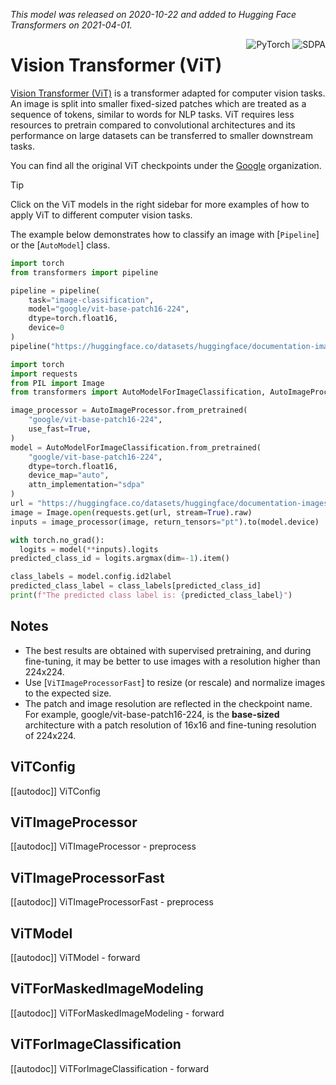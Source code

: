 <!--Copyright 2021 The HuggingFace Team. All rights reserved.

Licensed under the Apache License, Version 2.0 (the "License"); you may not use this file except in compliance with
the License. You may obtain a copy of the License at

http://www.apache.org/licenses/LICENSE-2.0

Unless required by applicable law or agreed to in writing, software distributed under the License is distributed on
an "AS IS" BASIS, WITHOUT WARRANTIES OR CONDITIONS OF ANY KIND, either express or implied. See the License for the
specific language governing permissions and limitations under the License.

⚠️ Note that this file is in Markdown but contain specific syntax for our doc-builder (similar to MDX) that may not be
rendered properly in your Markdown viewer.

-->
*This model was released on 2020-10-22 and added to Hugging Face Transformers on 2021-04-01.*

<div style="float: right;">
    <div class="flex flex-wrap space-x-1">
        <img alt="PyTorch" src="https://img.shields.io/badge/PyTorch-DE3412?style=flat&logo=pytorch&logoColor=white">
        <img alt="SDPA" src="https://img.shields.io/badge/SDPA-DE3412?style=flat&logo=pytorch&logoColor=white">
    </div>
</div>

# Vision Transformer (ViT)

[Vision Transformer (ViT)](https://huggingface.co/papers/2010.11929) is a transformer adapted for computer vision tasks. An image is split into smaller fixed-sized patches which are treated as a sequence of tokens, similar to words for NLP tasks. ViT requires less resources to pretrain compared to convolutional architectures and its performance on large datasets can be transferred to smaller downstream tasks.

You can find all the original ViT checkpoints under the [Google](https://huggingface.co/google?search_models=vit) organization.

> [!TIP]
> Click on the ViT models in the right sidebar for more examples of how to apply ViT to different computer vision tasks.

The example below demonstrates how to classify an image with [`Pipeline`] or the [`AutoModel`] class.

<hfoptions id="usage">
<hfoption id="Pipeline">

```py
import torch
from transformers import pipeline

pipeline = pipeline(
    task="image-classification",
    model="google/vit-base-patch16-224",
    dtype=torch.float16,
    device=0
)
pipeline("https://huggingface.co/datasets/huggingface/documentation-images/resolve/main/pipeline-cat-chonk.jpeg")
```

</hfoption>
<hfoption id="AutoModel">

```py
import torch
import requests
from PIL import Image
from transformers import AutoModelForImageClassification, AutoImageProcessor

image_processor = AutoImageProcessor.from_pretrained(
    "google/vit-base-patch16-224",
    use_fast=True,
)
model = AutoModelForImageClassification.from_pretrained(
    "google/vit-base-patch16-224",
    dtype=torch.float16,
    device_map="auto",
    attn_implementation="sdpa"
)
url = "https://huggingface.co/datasets/huggingface/documentation-images/resolve/main/pipeline-cat-chonk.jpeg"
image = Image.open(requests.get(url, stream=True).raw)
inputs = image_processor(image, return_tensors="pt").to(model.device)

with torch.no_grad():
  logits = model(**inputs).logits
predicted_class_id = logits.argmax(dim=-1).item()

class_labels = model.config.id2label
predicted_class_label = class_labels[predicted_class_id]
print(f"The predicted class label is: {predicted_class_label}")
```

</hfoption>
</hfoptions>

## Notes

- The best results are obtained with supervised pretraining, and during fine-tuning, it may be better to use images with a resolution higher than 224x224.
- Use [`ViTImageProcessorFast`] to resize (or rescale) and normalize images to the expected size.
- The patch and image resolution are reflected in the checkpoint name. For example, google/vit-base-patch16-224, is the **base-sized** architecture with a patch resolution of 16x16 and fine-tuning resolution of 224x224.

## ViTConfig

[[autodoc]] ViTConfig

## ViTImageProcessor

[[autodoc]] ViTImageProcessor
    - preprocess

## ViTImageProcessorFast

[[autodoc]] ViTImageProcessorFast
    - preprocess

## ViTModel

[[autodoc]] ViTModel
    - forward

## ViTForMaskedImageModeling

[[autodoc]] ViTForMaskedImageModeling
    - forward

## ViTForImageClassification

[[autodoc]] ViTForImageClassification
    - forward
